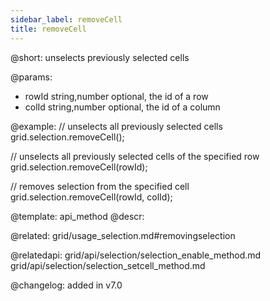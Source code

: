 ```yaml
---
sidebar_label: removeCell
title: removeCell
---          
```


@short: unselects previously selected cells

@params:
- rowId     string,number   optional, the id of a row
- colId     string,number   optional, the id of a column



@example:
// unselects all previously selected cells
grid.selection.removeCell();

// unselects all previously selected cells of the specified row
grid.selection.removeCell(rowId);

// removes selection from the specified cell
grid.selection.removeCell(rowId, colId);


@template: api_method
@descr:


@related: grid/usage_selection.md#removingselection

@relatedapi: 
grid/api/selection/selection_enable_method.md
grid/api/selection/selection_setcell_method.md

@changelog:
added in v7.0


